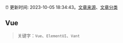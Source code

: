 :alarm_clock: 更新时间: 2023-10-05 18:34:43。[文章来源](/README.md)、[文章分类](/TAGS.md)

## Vue


> 关键字：`Vue`、`ElementUI`、`Vant`



